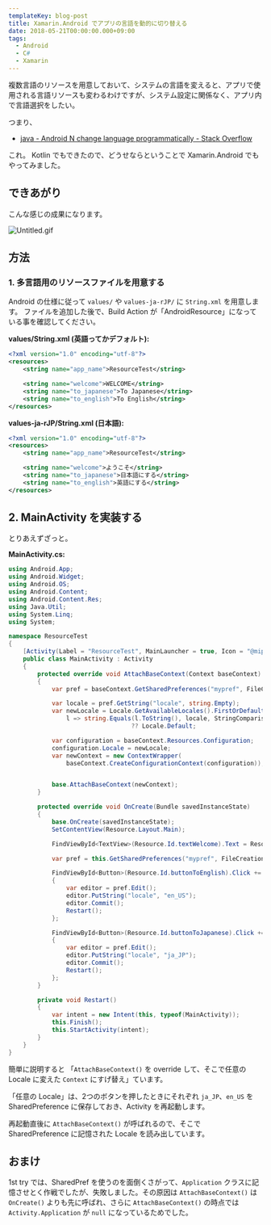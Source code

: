 ```yaml
---
templateKey: blog-post
title: Xamarin.Android でアプリの言語を動的に切り替える
date: 2018-05-21T00:00:00.000+09:00
tags:
  - Android
  - C#
  - Xamarin
---
```

複数言語のリソースを用意しておいて、システムの言語を変えると、アプリで使用される言語リソースも変わるわけですが、システム設定に関係なく、アプリ内で言語選択をしたい。
<!--more-->

つまり、

* [java - Android N change language programmatically - Stack Overflow](https://stackoverflow.com/questions/39705739/android-n-change-language-programmatically/40849142#40849142)

これ。
Kotlin でもできたので、どうせならということで Xamarin.Android でもやってみました。

## できあがり

こんな感じの成果になります。

![Untitled.gif](https://qiita-image-store.s3.amazonaws.com/0/8227/9a6e1a7b-0acd-85a6-eb2f-7f63dfc0a1b2.gif)

## 方法

### 1. 多言語用のリソースファイルを用意する

Android の仕様に従って ``values/`` や ``values-ja-rJP/`` に ``String.xml`` を用意します。
ファイルを追加した後で、Build Action が「AndroidResource」になっている事を確認してください。

**values/String.xml (英語ってかデフォルト):**

```xml
<?xml version="1.0" encoding="utf-8"?>
<resources>
    <string name="app_name">ResourceTest</string>

    <string name="welcome">WELCOME</string>
    <string name="to_japanese">To Japanese</string>
    <string name="to_english">To English</string>
</resources>
```

**values-ja-rJP/String.xml (日本語):**

```xml
<?xml version="1.0" encoding="utf-8"?>
<resources>
    <string name="app_name">ResourceTest</string>

    <string name="welcome">ようこそ</string>
    <string name="to_japanese">日本語にする</string>
    <string name="to_english">英語にする</string>
</resources>
```

## 2. MainActivity を実装する

とりあえずざっと。

**MainActivity.cs:**

```csharp
using Android.App;
using Android.Widget;
using Android.OS;
using Android.Content;
using Android.Content.Res;
using Java.Util;
using System.Linq;
using System;

namespace ResourceTest
{
    [Activity(Label = "ResourceTest", MainLauncher = true, Icon = "@mipmap/icon")]
    public class MainActivity : Activity
    {
        protected override void AttachBaseContext(Context baseContext)
        {
            var pref = baseContext.GetSharedPreferences("mypref", FileCreationMode.Private);

            var locale = pref.GetString("locale", string.Empty);
            var newLocale = Locale.GetAvailableLocales().FirstOrDefault(
                l => string.Equals(l.ToString(), locale, StringComparison.OrdinalIgnoreCase))
                                  ?? Locale.Default;

            var configuration = baseContext.Resources.Configuration;
            configuration.Locale = newLocale;
            var newContext = new ContextWrapper(
                baseContext.CreateConfigurationContext(configuration));


            base.AttachBaseContext(newContext);
        }

        protected override void OnCreate(Bundle savedInstanceState)
        {
            base.OnCreate(savedInstanceState);
            SetContentView(Resource.Layout.Main);

            FindViewById<TextView>(Resource.Id.textWelcome).Text = Resources.GetString(Resource.String.welcome);

            var pref = this.GetSharedPreferences("mypref", FileCreationMode.Private);

            FindViewById<Button>(Resource.Id.buttonToEnglish).Click += (sender, e) => 
            {
                var editor = pref.Edit();
                editor.PutString("locale", "en_US");
                editor.Commit();
                Restart();
            };

            FindViewById<Button>(Resource.Id.buttonToJapanese).Click += (sender, e) =>
            {
                var editor = pref.Edit();
                editor.PutString("locale", "ja_JP");
                editor.Commit();
                Restart();
            };
        }

        private void Restart()
        {
            var intent = new Intent(this, typeof(MainActivity));
            this.Finish();
            this.StartActivity(intent);
        }
    }
}
```

簡単に説明すると 「``AttachBaseContext()`` を override して、そこで任意の Locale に変えた ``Context`` にすげ替え」ています。

「任意の Locale」は、2つのボタンを押したときにそれぞれ ``ja_JP``、``en_US`` を SharedPreference に保存しておき、Activity を再起動します。

再起動直後に ``AttachBaseContext()`` が呼ばれるので、そこで SharedPreference に記憶された Locale を読み出しています。

## おまけ

1st try では、SharedPref を使うのを面倒くさがって、``Application`` クラスに記憶させとく作戦でしたが、失敗しました。その原因は ``AttachBaseContext()`` は ``OnCreate()`` よりも先に呼ばれ、さらに ``AttachBaseContext()`` の時点では ``Activity.Application`` が ``null`` になっているためでした。
